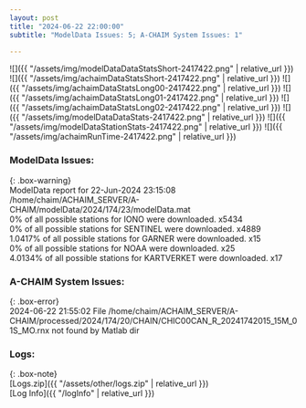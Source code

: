 ```yaml
---
layout: post
title: "2024-06-22 22:00:00"
subtitle: "ModelData Issues: 5; A-CHAIM System Issues: 1"

---
```


![]({{ "/assets/img/modelDataDataStatsShort-2417422.png" | relative_url }})
![]({{ "/assets/img/achaimDataStatsShort-2417422.png" | relative_url }})
![]({{ "/assets/img/achaimDataStatsLong00-2417422.png" | relative_url }})
![]({{ "/assets/img/achaimDataStatsLong01-2417422.png" | relative_url }})
![]({{ "/assets/img/achaimDataStatsLong02-2417422.png" | relative_url }})
![]({{ "/assets/img/modelDataDataStats-2417422.png" | relative_url }})
![]({{ "/assets/img/modelDataStationStats-2417422.png" | relative_url }})
![]({{ "/assets/img/achaimRunTime-2417422.png" | relative_url }})


### ModelData Issues:  
  
{: .box-warning}  
 ModelData report for 22-Jun-2024 23:15:08   
 /home/chaim/ACHAIM_SERVER/A-CHAIM/modelData/2024/174/23/modelData.mat   
 0% of all possible stations for IONO were downloaded. x5434   
 0% of all possible stations for SENTINEL were downloaded. x4889   
 1.0417% of all possible stations for GARNER were downloaded. x15   
 0% of all possible stations for NOAA were downloaded. x25   
 4.0134% of all possible stations for KARTVERKET were downloaded. x17   
  
### A-CHAIM System Issues:  
  
{: .box-error}  
2024-06-22 21:55:02 File /home/chaim/ACHAIM_SERVER/A-CHAIM/processed/2024/174/20/CHAIN/CHIC00CAN_R_20241742015_15M_01S_MO.rnx not found by Matlab dir  

### Logs:  
  
{: .box-note}  
[Logs.zip]({{ "/assets/other/logs.zip" | relative_url }})  
[Log Info]({{ "/logInfo" | relative_url }})  
